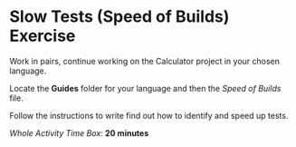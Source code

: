# Slow Tests (Speed of Builds) Exercise

Work in pairs, continue working on the Calculator project in your chosen language.

Locate the **Guides** folder for your language and then the *Speed of Builds* file.

Follow the instructions to write find out how to identify and speed up tests.

*Whole Activity Time Box:* **20 minutes**
